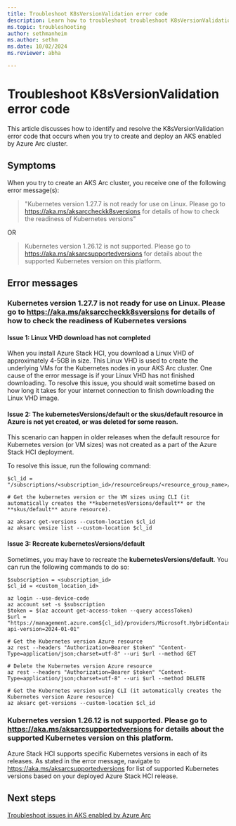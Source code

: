 ```yaml
---
title: Troubleshoot K8sVersionValidation error code
description: Learn how to troubleshoot troubleshoot K8sVersionValidation error code
ms.topic: troubleshooting
author: sethmanheim
ms.author: sethm
ms.date: 10/02/2024
ms.reviewer: abha

---
```


# Troubleshoot K8sVersionValidation error code

This article discusses how to identify and resolve the K8sVersionValidation error code that occurs when you try to create and deploy an AKS enabled by Azure Arc cluster.

## Symptoms

When you try to create an AKS Arc cluster, you receive one of the following error message(s):

> "Kubernetes version 1.27.7 is not ready for use on Linux. Please go to https://aka.ms/aksarccheckk8sversions for details of how to check the readiness of Kubernetes versions"

OR

> Kubernetes version 1.26.12 is not supported. Please go to https://aka.ms/aksarcsupportedversions for details about the supported Kubernetes version on this platform.

## Error messages

### Kubernetes version 1.27.7 is not ready for use on Linux. Please go to https://aka.ms/aksarccheckk8sversions for details of how to check the readiness of Kubernetes versions

#### Issue 1: Linux VHD download has not completed

When you install Azure Stack HCI, you download a Linux VHD of approximately 4-5GB in size. This Linux VHD is used to create the underlying VMs for the Kubernetes nodes in your AKS Arc cluster. One cause of the error message is if your Linux VHD has not finished downloading. To resolve this issue, you should wait sometime based on how long it takes for your internet connection to finish downloading the Linux VHD image. 

#### Issue 2: The **kubernetesVersions/default** or the **skus/default** resource in Azure is not yet created, or was deleted for some reason. 

This scenario can happen in older releases when the default resource for Kubernetes version (or VM sizes) was not created as a part of the Azure Stack HCI deployment.

To resolve this issue, run the following command:

```azurecli
$cl_id = "/subscriptions/<subscription_id>/resourceGroups/<resource_group_name>/providers/Microsoft.ExtendedLocation/customLocations/<custom_location_name>"
          
# Get the kubernetes version or the VM sizes using CLI (it automatically creates the **kubernetesVersions/default** or the **skus/default** azure resource).

az aksarc get-versions --custom-location $cl_id
az aksarc vmsize list --custom-location $cl_id
```

#### Issue 3: Recreate **kubernetesVersions/default** 

Sometimes, you may have to recreate the **kubernetesVersions/default**. You can run the following commands to do so:

```azurecli
$subscription = <subscription_id>
$cl_id = <custom_location_id>

az login --use-device-code
az account set -s $subscription
$token = $(az account get-access-token --query accessToken)
$url = "https://management.azure.com${cl_id}/providers/Microsoft.HybridContainerService/kubernetesVersions/default?api-version=2024-01-01"

# Get the Kubernetes version Azure resource
az rest --headers "Authorization=Bearer $token" "Content-Type=application/json;charset=utf-8" --uri $url --method GET

# Delete the Kubernetes version Azure resource
az rest --headers "Authorization=Bearer $token" "Content-Type=application/json;charset=utf-8" --uri $url --method DELETE

# Get the Kubernetes version using CLI (it automatically creates the Kubernetes version Azure resource)
az aksarc get-versions --custom-location $cl_id
```

### Kubernetes version 1.26.12 is not supported. Please go to https://aka.ms/aksarcsupportedversions for details about the supported Kubernetes version on this platform.

Azure Stack HCI supports specific Kubernetes versions in each of its releases. As stated in the error message, navigate to https://aka.ms/aksarcsupportedversions for list of supported Kubernetes versions based on your deployed Azure Stack HCI release.


## Next steps

[Troubleshoot issues in AKS enabled by Azure Arc](aks-troubleshoot.md)
